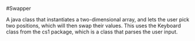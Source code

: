 #Swapper

A java class that instantiates a two-dimensional array, and lets the user pick two positions, which will then swap their values. This uses the Keyboard class from the cs1 package, which is a class that parses the user input.